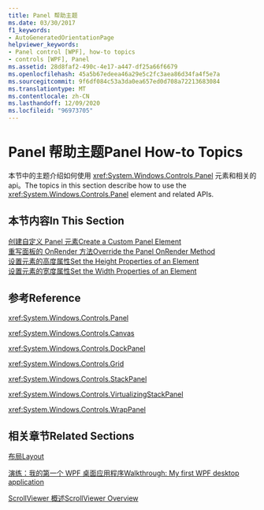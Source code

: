 ```yaml
---
title: Panel 帮助主题
ms.date: 03/30/2017
f1_keywords:
- AutoGeneratedOrientationPage
helpviewer_keywords:
- Panel control [WPF], how-to topics
- controls [WPF], Panel
ms.assetid: 28d8faf2-490c-4e17-a447-df25a66f6679
ms.openlocfilehash: 45a5b67edeea46a29e5c2fc3aea86d34fa4f5e7a
ms.sourcegitcommit: 9f6df084c53a3da0ea657ed0d708a72213683084
ms.translationtype: MT
ms.contentlocale: zh-CN
ms.lasthandoff: 12/09/2020
ms.locfileid: "96973705"
---
```

# <a name="panel-how-to-topics"></a><span data-ttu-id="5bad1-102">Panel 帮助主题</span><span class="sxs-lookup"><span data-stu-id="5bad1-102">Panel How-to Topics</span></span>
<span data-ttu-id="5bad1-103">本节中的主题介绍如何使用 <xref:System.Windows.Controls.Panel> 元素和相关的 api。</span><span class="sxs-lookup"><span data-stu-id="5bad1-103">The topics in this section describe how to use the <xref:System.Windows.Controls.Panel> element and related APIs.</span></span>  
  
## <a name="in-this-section"></a><span data-ttu-id="5bad1-104">本节内容</span><span class="sxs-lookup"><span data-stu-id="5bad1-104">In This Section</span></span>  
 [<span data-ttu-id="5bad1-105">创建自定义 Panel 元素</span><span class="sxs-lookup"><span data-stu-id="5bad1-105">Create a Custom Panel Element</span></span>](how-to-create-a-custom-panel-element.md)  
 [<span data-ttu-id="5bad1-106">重写面板的 OnRender 方法</span><span class="sxs-lookup"><span data-stu-id="5bad1-106">Override the Panel OnRender Method</span></span>](how-to-override-the-panel-onrender-method.md)  
 [<span data-ttu-id="5bad1-107">设置元素的高度属性</span><span class="sxs-lookup"><span data-stu-id="5bad1-107">Set the Height Properties of an Element</span></span>](how-to-set-the-height-properties-of-an-element.md)  
 [<span data-ttu-id="5bad1-108">设置元素的宽度属性</span><span class="sxs-lookup"><span data-stu-id="5bad1-108">Set the Width Properties of an Element</span></span>](how-to-set-the-width-properties-of-an-element.md)  
  
## <a name="reference"></a><span data-ttu-id="5bad1-109">参考</span><span class="sxs-lookup"><span data-stu-id="5bad1-109">Reference</span></span>  
 <xref:System.Windows.Controls.Panel>  
  
 <xref:System.Windows.Controls.Canvas>  
  
 <xref:System.Windows.Controls.DockPanel>  
  
 <xref:System.Windows.Controls.Grid>  
  
 <xref:System.Windows.Controls.StackPanel>  
  
 <xref:System.Windows.Controls.VirtualizingStackPanel>  
  
 <xref:System.Windows.Controls.WrapPanel>  
  
## <a name="related-sections"></a><span data-ttu-id="5bad1-110">相关章节</span><span class="sxs-lookup"><span data-stu-id="5bad1-110">Related Sections</span></span>  
 [<span data-ttu-id="5bad1-111">布局</span><span class="sxs-lookup"><span data-stu-id="5bad1-111">Layout</span></span>](../advanced/layout.md)  
  
 [<span data-ttu-id="5bad1-112">演练：我的第一个 WPF 桌面应用程序</span><span class="sxs-lookup"><span data-stu-id="5bad1-112">Walkthrough: My first WPF desktop application</span></span>](../getting-started/walkthrough-my-first-wpf-desktop-application.md)  
  
 [<span data-ttu-id="5bad1-113">ScrollViewer 概述</span><span class="sxs-lookup"><span data-stu-id="5bad1-113">ScrollViewer Overview</span></span>](scrollviewer-overview.md)

